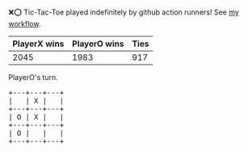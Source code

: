 :x::o: Tic-Tac-Toe played indefinitely by github action runners! See [my workflow](.github/workflows/play.yaml).

|PlayerX wins|PlayerO wins|Ties|
|-|-|-|
|2045|1983|917|

PlayerO's turn.

<pre>
+---+---+---+
|   | X |   |
+---+---+---+
| O | X |   |
+---+---+---+
| O |   |   |
+---+---+---+
</pre>
